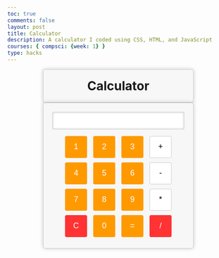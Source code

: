 ```yaml
---
toc: true
comments: false
layout: post
title: Calculator
description: A calculator I coded using CSS, HTML, and JavaScript
courses: { compsci: {week: 1} }
type: hacks
---
```


# Calculator
<div id="calculator">
    <input type="text" id="display" readonly>
    <div id="buttons">
        <button onclick="appendToDisplay('1')">1</button>
        <button onclick="appendToDisplay('2')">2</button>
        <button onclick="appendToDisplay('3')">3</button>
        <button onclick="appendToDisplay('+')">+</button>
        <button onclick="appendToDisplay('4')">4</button>
        <button onclick="appendToDisplay('5')">5</button>
        <button onclick="appendToDisplay('6')">6</button>
        <button onclick="appendToDisplay('-')">-</button>
        <button onclick="appendToDisplay('7')">7</button>
        <button onclick="appendToDisplay('8')">8</button>
        <button onclick="appendToDisplay('9')">9</button>
        <button onclick="appendToDisplay('*')">*</button>
        <button onclick="clearDisplay()">C</button>
        <button onclick="appendToDisplay('0')">0</button>
        <button onclick="calculate()">=</button>
        <button onclick="appendToDisplay('/')">/</button>
    </div>
</div>

<style>
/* Calculator Container */
#calculator {
    width: 300px;
    margin: 0 auto;
    padding: 20px;
    border: 1px solid #ccc;
    border-radius: 5px;
    box-shadow: 0 0 10px rgba(0, 0, 0, 0.2);
    background-color: #f7f7f7;
    text-align: center;
}

/* Calculator Display */
#display {
    width: 100%;
    height: 40px;
    margin-bottom: 10px;
    font-size: 18px;
    text-align: right;
    padding: 5px;
    background-color: #fff;
    border: 1px solid #ccc;
    border-radius: 3px;
    box-shadow: inset 0 0 5px rgba(0, 0, 0, 0.2);
}

/* Calculator Buttons */
#buttons button {
    width: 50px;
    height: 50px;
    font-size: 18px;
    margin: 5px;
    cursor: pointer;
    border: 1px solid #ccc;
    border-radius: 3px;
    background-color: #fff;
}

/* Calculator Buttons (Operator Buttons) */
#buttons button:nth-child(4n-3),
#buttons button:nth-child(4n-2),
#buttons button:nth-child(4n-1),
#buttons button:last-child {
    background-color: #ff9900;
    color: #fff;
    border: 1px solid #ff9900;
}

/* Calculator Buttons (Clear and Equals) */
#buttons button:nth-child(13),
#buttons button:nth-child(16) {
    background-color: #ff3333;
    color: #fff;
    border: 1px solid #ff3333;
}
</style>

<script>
function appendToDisplay(value) {
    document.getElementById('display').value += value;
}

function clearDisplay() {
    document.getElementById('display').value = '';
}

function calculate() {
    try {
        document.getElementById('display').value = eval(document.getElementById('display').value);
    } catch (error) {
        document.getElementById('display').value = 'Error';
    }
}
</script>
